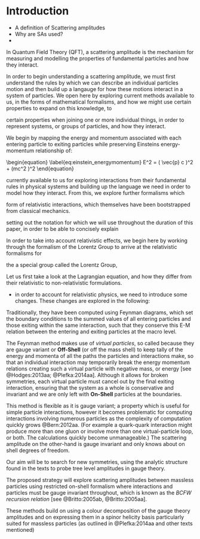   <!-- Abstract -->
<!-- # General outline
* How have they been calculated using Feynman diagrams
* (How do they relate to Gauge theory)
* Problem with current method of computation (using Feynman diagrams)
* difference between On-shell and Off-shell
* Aim: To find and produce generators using the 'On-Shell' methods.
Guage theories and spinnor matricies for Gluons and massless particles were
-->


# Introduction

<!-- Introduction outline -->

* A definition of Scattering amplitudes
* Why are SAs used?
*



In Quantum Field Theory (QFT), a scattering amplitude is the mechanism for
measuring and modelling the properties of fundamental particles and how they
interact.


In order to begin understanding a scattering amplitude, we must first
understand the rules by which we can describe an individual particles motion
and then build up a langauge for how these motions interact in a system of
particles.  We open here by exploring current methods available to us, in the
forms of mathematical formalisms, and how we might use certain properties to
expand on this knowledge, to 

certain properties when joining one or more individual things, in order to
represent systems, or groups of particles, and how they interact.

 We begin by mapping the energy and momentum associated with each entering
 particle to exiting particles while preserving Einsteins energy-momentum
 relationship of:

\begin{equation}
  \label{eq:einstein_energymomentum}
  E^2 = ( \vec{p} c )^2 + (mc^2 )^2
\end{equation}


currently available to us for exploring interactions from their fundamental
rules in physical systems and building up the language we need in order to
model how they interact. From this, we explore further formalisms which

form of relativistic interactions, which themselves have been bootstrapped from
classical mechanics.

setting out the notation for which we will use throughout the duration of this
paper, in order to be able to concisely explain

In order to take into account relativistic effects, we begin here by working
through the formalism of the Lorentz Group to arrive at the relativistic
formalisms for

the a special group called the Lorentz Group,

Let us first take a look at the Lagrangian equation, and how they differ from
their relativistic to non-relativistic formulations.

 - in order to account for relativistic physics, we need to introduce some changes. These changes are explored in the following:

<!-- ## Feynman Diagrams -->

Traditionally, they have been computed using
Feynman diagrams, which set the boundary conditions to the summed values of all
entering particles and those exiting within the same interaction, such that
they conserve this E-M relation between the entering and exiting particles at
the macro level.

The Feynman method makes use of *virtual particles*, so called because they are
gauge variant or **Off-Shell** (or off the mass shell) to keep tally of the
energy and momenta of all the paths the particles and interactions make, so
that an individual interaction may temporarily break the energy momentum
relations creating such a virtual particle with negative mass, or energy [see
@Hodges:2013aa; @Plefka:2014aa]. Although it allows for broken symmetries, each
virtual particle must cancel out by the final exiting interaction, ensuring
that the system as a whole is conservative and invariant and we are only left
with **On-Shell** particles at the boundaries.

<!-- Graph that out and you get a parabolic surface for massive particles, and a cone for massless particles, like photons. This is known as the mass shell. The momentum of a real particle can be represented by a vector lying along the shells’ surface. The point is that real particles have momentum vectors that are on the shell – not inside it, but on it. -->

This method is flexible as it is gauge variant; a property which is useful for
simple particle interactions, however it becomes problematic for computing
interactions involving numerous particles as the complexity of computation
quickly grows @Bern:2012aa. (For example a quark-quark interaction might
produce more than one gluon or involve more than one virtual-particle loop, or
both. The calculations quickly become unmanageable.)  The scattering amplitude
on the other-hand is gauge invariant and only knows about on shell degrees of
freedom.


Our aim will be to search for new symmetries, using the analytic structure
found in the texts to probe tree level amplitudes in gauge theory.

<!-- Loop level solutions will also be explored, and combined with the integral basis for one-loop Feynman integrals. -->


The proposed strategy will explore scattering amplitudes between massless
particles using restricted on-shell formalism where interactions and particles
must be gauge invariant throughout, which is known as the *BCFW recursion
relation* [see @Britto:2005ab, @Britto:2005aa].

These methods build on using a colour decomposition of the gauge theory
amplitudes and on expressing them in a spinor helicity basis particularly
suited for massless particles (as outlined in @Plefka:2014aa and other texts
mentioned)



<!-- The New Method: -->
<!-- Thinking about the analytic structure of tree level amplitudes leads to novel on-shell recursion relations. They allow the analytic construction of tree-level amplitudes from atomistic three-point ones. -->
<!-- At loop level unitarity-based techniques, combined with the knowledge of an integral basis for one-loop Feynman integrals, may be used to construct loop amplitudes from tree- level amplitudes. In summary, all amplitudes follow from the on-shell three-point vertices, and no reference to the complicated form of the Lagrangian, gauge fixing terms and ghosts is necessary. -->


<!-- >We present new recursion relations for tree amplitudes in gauge theory that give very compact formulas. Our relations give any tree amplitude as a sum over terms constructed from products of two amplitudes of fewer particles multiplied by a Feynman propagator. -->

<!-- * Generalised Unitarity -->

<!--
## Outline:

The outline for the proposed project will take the following form:

@import "outline.md"
 -->

<!--
Original from Gabrielle
*   Elements of the Lorentz group
*   Four vectors
*   Spinors and transformations
*   Spinor helicity formalism (null vectors)
*   Little group and weights
*   Determination of three-point amplitudes of massless particles
*   Introduction to Feynman diagrams  - reproducing amplitudes for Yang-Mills theory
*   Three-point amplitudes and factorisation
*   BCFW recursion relations in Yang-Mills and Gravity
-->

